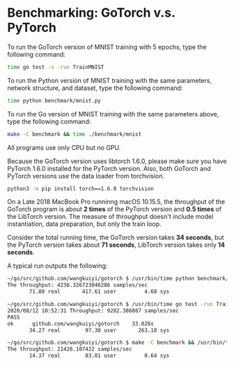 # Benchmarking: GoTorch v.s. PyTorch

To run the GoTorch version of MNIST training with 5 epochs, type the following
command:

```bash
time go test -v -run TrainMNIST
```

To run the Python version of MNIST training with the same parameters, network
structure, and dataset, type the following command:

```bash
time python benchmark/mnist.py
```

To run the Go version of MNIST training with the same parameters above, type
the following command:

```bash
make -C benchmark && time ./benchmark/mnist
```

All programs use only CPU but no GPU.

Because the GoTorch version uses libtorch 1.6.0, please make sure you have
PyTorch 1.6.0 installed for the PyTorch version.  Also, both GoTorch and PyTorch
versions use the data loader from torchvision.

```bash
python3 -m pip install torch==1.6.0 torchvision
```

On a Late 2018 MacBook Pro runninng macOS 10.15.5, the throughput of the GoTorch
program is about **2 times** of the PyTorch version and **0.5 times** of the
LibTorch version.  The measure of throughput
doesn't include model instantiation, data preparation, but only the train loop.

Consider the total running time, the GoTorch version takes **34 seconds**, but
the PyTorch version takes about **71 seconds**, LibTorch version takes only
**14 seconds**.

A typical run outputs the following:

```bash
~/go/src/github.com/wangkuiyi/gotorch $ /usr/bin/time python benchmark/mnist.py
The throughput: 4236.326723046286 samples/sec
       71.80 real       417.61 user         4.68 sys

~/go/src/github.com/wangkuiyi/gotorch $ /usr/bin/time go test -run TrainMNIST
2020/08/12 10:52:31 Throughput: 9282.386087 samples/sec
PASS
ok  	github.com/wangkuiyi/gotorch	33.026s
       34.27 real        97.30 user       263.18 sys

~/go/src/github.com/wangkuiyi/gotorch $ make -C benchmark && /usr/bin/time ./benchmark/mnist
The throughput: 21426.107422 samples/sec
       14.37 real        83.01 user         0.64 sys
```
